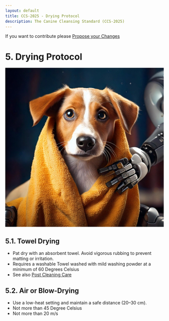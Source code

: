 ```yaml
---
layout: default
title: CCS-2025 - Drying Protocol
description: The Canine Cleansing Standard (CCS-2025)
---
```

If you want to contribute please <a href="{{ site.github.repository_url }}/edit/main/{{ page.path'}}/">Propose your Changes</a>
# **5. Drying Protocol**  
![](Images/Dog%20Towel.png)
## **5.1. Towel Drying**  
- Pat dry with an absorbent towel. Avoid vigorous rubbing to prevent matting or irritation.  
- Requires a washable Towel washed with mild washing powder at a minimum of 60 Degrees Celsius
- See also [Post Cleaning Care](06_Post-Cleaning_Care.md)

## **5.2. Air or Blow-Drying**  
- Use a low-heat setting and maintain a safe distance (20–30 cm).
- Not more than 45 Degree Celsius
- Not more than 20 m/s